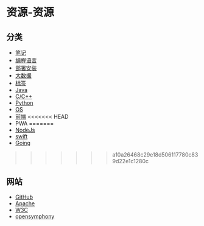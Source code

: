 #   资源-资源

##  分类
-   [笔记](notes.md)
-   [编程语言](language.md)
-   [部署安装](build.md)
-   [大数据](data.md)
-   [标签](topics.md)
-   [Java](java.md)
-   [C/C++](c11.md)
-   [Python](python.md)
-   [OS](os.md)
-   [前端](app.md)
<<<<<<< HEAD
-   PWA
=======
-   [NodeJs](NodeJs.md)
-   [swift](swift.md)
-   [Going](Going.md)
>>>>>>> a10a26468c29e18d506117780c839d22e1c1280c

##  网站
-   [GitHub](https://github.com/features)
-   [Apache](http://www.apache.org/)
-   [W3C](http://www.w3school.com.cn/)
-   [opensymphony](https://bitbucket.org/opensymphony/profile/repositories)